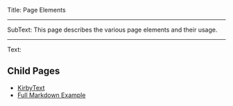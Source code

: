 Title: Page Elements

----

SubText: This page describes the various page elements and their usage.

----

Text:
## Child Pages
- [KirbyText](./kirbytext)
- [Full Markdown Example](example-page)